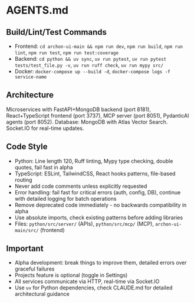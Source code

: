 # AGENTS.md

## Build/Lint/Test Commands
- Frontend: `cd archon-ui-main && npm run dev`, `npm run build`, `npm run lint`, `npm run test`, `npm run test:coverage`
- Backend: `cd python && uv sync`, `uv run pytest`, `uv run pytest tests/test_file.py -v`, `uv run ruff check`, `uv run mypy src/`
- Docker: `docker-compose up --build -d`, `docker-compose logs -f service-name`

## Architecture
Microservices with FastAPI+MongoDB backend (port 8181), React+TypeScript frontend (port 3737), MCP server (port 8051), PydanticAI agents (port 8052). Database: MongoDB with Atlas Vector Search. Socket.IO for real-time updates.

## Code Style
- Python: Line length 120, Ruff linting, Mypy type checking, double quotes, fail fast in alpha
- TypeScript: ESLint, TailwindCSS, React hooks patterns, file-based routing
- Never add code comments unless explicitly requested
- Error handling: fail fast for critical errors (auth, config, DB), continue with detailed logging for batch operations
- Remove deprecated code immediately - no backwards compatibility in alpha
- Use absolute imports, check existing patterns before adding libraries
- Files: `python/src/server/` (APIs), `python/src/mcp/` (MCP), `archon-ui-main/src/` (frontend)

## Important
- Alpha development: break things to improve them, detailed errors over graceful failures
- Projects feature is optional (toggle in Settings)
- All services communicate via HTTP, real-time via Socket.IO
- Use `uv` for Python dependencies, check CLAUDE.md for detailed architectural guidance
